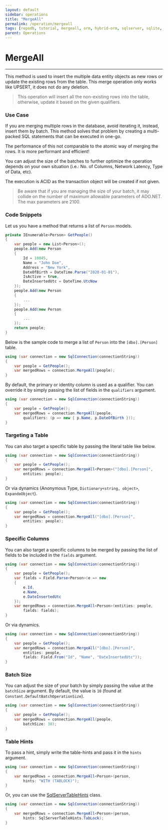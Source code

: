 ```yaml
---
layout: default
sidebar: operations
title: "MergeAll"
permalink: /operation/mergeall
tags: [repodb, tutorial, mergeall, orm, hybrid-orm, sqlserver, sqlite, mysql, postgresql]
parent: Operations
---
```


# MergeAll

---

This method is used to insert the multiple data entity objects as new rows or update the existing rows from the table. This merge operation only works like UPSERT, it does not do any deletion.

> This operation will insert all the non-existing rows into the table, otherwise, update it based on the given qualifiers.

### Use Case

If you are merging multiple rows in the database, avoid iterating it, instead, insert them by batch. This method solves that problem by creating a multi-packed SQL statements that can be executed in one-go.

The performance of this not comparable to the atomic way of merging the rows. It is more performant and efficient!

You can adjust the size of the batches to further optimize the operation depends on your own situation (i.e.: No. of Columns, Network Latency, Type of Data, etc).

The execution is ACID as the transaction object will be created if not given.

> Be aware that if you are managing the size of your batch, it may collide on the number of maximum allowable parameters of ADO.NET. The max parameters are 2100.

### Code Snippets

Let us you have a method that returns a list of `Person` models.

```csharp
private IEnumerable<Person> GetPeople()
{
    var people = new List<Person>();
    people.Add(new Person
    {
        Id = 10045,
        Name = "John Doe",
        Address = "New York",
        DateOfBirth = DateTime.Parse("2020-01-01"),
        IsActive = true,
        DateInsertedUtc = DateTime.UtcNow
    });
    people.Add(new Person
    {
        ...
    });
    people.Add(new Person
    {
        ...
    });
    return people;
}
```

Below is the sample code to merge a list of `Person` into the `[dbo].[Person]` table.

```csharp
using (var connection = new SqlConnection(connectionString))
{
    var people = GetPeople();
    var mergedRows = connection.MergeAll(people);
}
```

By default, the primary or identity column is used as a qualifier. You can override it by simply passing the list of fields in the `qualifiers` argument.

```csharp
using (var connection = new SqlConnection(connectionString))
{
    var people = GetPeople();
    var mergedRows = connection.MergeAll(people,
        qualifiers: (p => new { p.Name, p.DateOfBirth }));
}
```

### Targeting a Table

You can also target a specific table by passing the literal table like below.

```csharp
using (var connection = new SqlConnection(connectionString))
{
    var people = GetPeople();
    var mergedRows = connection.MergeAll<Person>("[dbo].[Person]",
        entities: people);
}
```

Or via dynamics (Anonymous Type, `Dictionary<string, object>`, `ExpandoObject`).

```csharp
using (var connection = new SqlConnection(connectionString))
{
    var people = GetPeople();
    var mergedRows = connection.MergeAll("[dbo].[Person]",
        entities: people);
}
```

### Specific Columns

You can also target a specific columns to be merged by passing the list of fields to be included in the `fields` argument.

```csharp
using (var connection = new SqlConnection(connectionString))
{
    var people = GetPeople();
    var fields = Field.Parse<Person>(e => new
    {
        e.Id,
        e.Name,
        e.DateInsertedUtc
    });
    var mergedRows = connection.MergeAll<Person>(entities: people,
        fields: fields);
}
```

Or via dynamics.

```csharp
using (var connection = new SqlConnection(connectionString))
{
    var people = GetPeople();
    var mergedRows = connection.MergeAll("[dbo].[Person]",
        entities: people,
        fields: Field.From("Id", "Name", "DateInsertedUtc"));
}
```

### Batch Size

You can adjust the size of your batch by simply passing the value at the `batchSize` argument. By default, the value is `10` (found at `Constant.DefaultBatchOperationSize`).

```csharp
using (var connection = new SqlConnection(connectionString))
{
    var people = GetPeople();
    var mergedRows = connection.MergeAll(people,
        batchSize: 30);
}
```

### Table Hints

To pass a hint, simply write the table-hints and pass it in the `hints` argument.

```csharp
using (var connection = new SqlConnection(connectionString))
{
    var mergedRows = connection.MergeAll<Person>(person,
        hints: "WITH (TABLOCK)");
}
```

Or, you can use the [SqlServerTableHints](/class/sqlservertablehints) class.

```csharp
using (var connection = new SqlConnection(connectionString))
{
    var mergedRows = connection.MergeAll<Person>(person,
        hints: SqlServerTableHints.TabLock);
}
```
